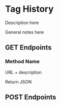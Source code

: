 # Tag History

Description here

General notes here

## GET Endpoints

### Method Name

URL + description

Return JSON
</br>


## POST Endpoints
